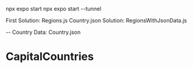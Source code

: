 npx expo start
npx expo start --tunnel


First Solution: Regions.js
Country.json Solution: RegionsWithJsonData.js

-- Country Data: Country.json

# CapitalCountries
